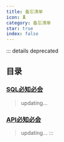 ```yaml
---
title: 备忘清单
icon: 🎗️
category: 备忘清单
star: true
index: false
---
```


<AutoCatalog />

::: details deprecated
## 目录

### [SQL必知必会](sql.md)

> updating…

### [API必知必会](api.md)

> updating…
> :::